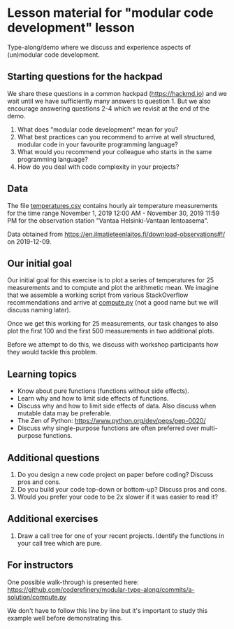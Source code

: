 

# Lesson material for "modular code development" lesson

Type-along/demo where we discuss and experience aspects of (un)modular code development.


## Starting questions for the hackpad

We share these questions in a common hackpad (https://hackmd.io) and we wait until we have sufficiently many
answers to question 1. But we also encourage answering questions 2-4 which we revisit at the end of the demo.

1. What does "modular code development" mean for you?
2. What best practices can you recommend to arrive at well structured, modular code in your favourite programming language?
3. What would you recommend your colleague who starts in the same programming language?
4. How do you deal with code complexity in your projects?


## Data

The file [temperatures.csv](temperatures.csv) contains hourly air temperature measurements
for the time range November 1, 2019 12:00 AM - November 30, 2019 11:59 PM
for the observation station "Vantaa Helsinki-Vantaan lentoasema".

Data obtained from https://en.ilmatieteenlaitos.fi/download-observations#!/ on
2019-12-09.


## Our initial goal

Our initial goal for this exercise is to plot a series of temperatures for 25
measurements and to compute and plot the arithmetic mean. We imagine that we
assemble a working script from various StackOverflow recommendations and arrive
at [compute.py](compute.py) (not a good name but we will discuss naming later).

Once we get this working for 25 measurements, our task changes to also plot the
first 100 and the first 500 measurements in two additional plots.

Before we attempt to do this, we discuss with workshop participants how they
would tackle this problem.


## Learning topics

- Know about pure functions (functions without side effects).
- Learn why and how to limit side effects of functions.
- Discuss why and how to limit side effects of data. Also discuss when mutable data may be preferable.
- The Zen of Python: https://www.python.org/dev/peps/pep-0020/
- Discuss why single-purpose functions are often preferred over multi-purpose functions.


## Additional questions

1. Do you design a new code project on paper before coding? Discuss pros and cons.
2. Do you build your code top-down or bottom-up? Discuss pros and cons.
3. Would you prefer your code to be 2x slower if it was easier to read it?


## Additional exercises

1. Draw a call tree for one of your recent projects. Identify the functions in your call tree which are pure.


## For instructors

One possible walk-through is presented here:
https://github.com/coderefinery/modular-type-along/commits/a-solution/compute.py

We don't have to follow this line by line but it's important to study this example
well before demonstrating this.
